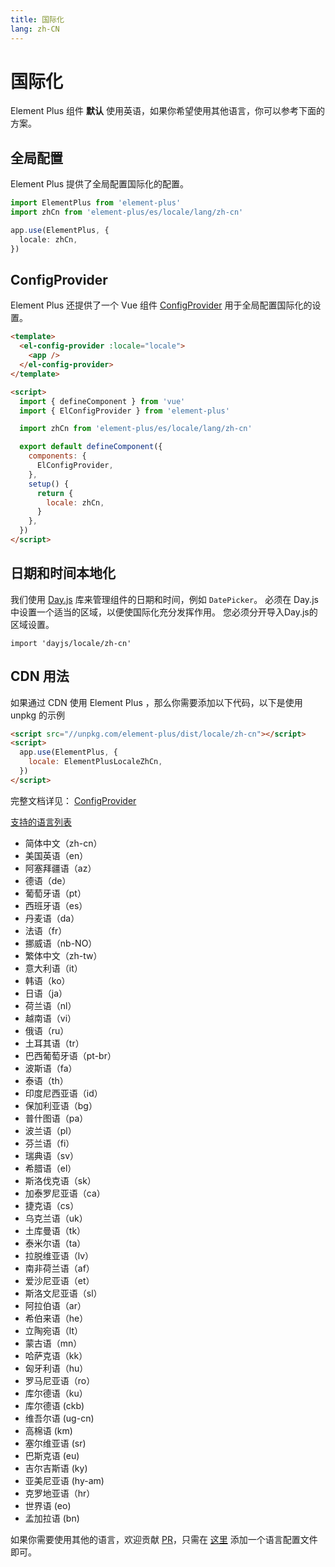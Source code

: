 ```yaml
---
title: 国际化
lang: zh-CN
---
```


# 国际化

Element Plus 组件 **默认** 使用英语，如果你希望使用其他语言，你可以参考下面的方案。

## 全局配置

Element Plus 提供了全局配置国际化的配置。

```typescript
import ElementPlus from 'element-plus'
import zhCn from 'element-plus/es/locale/lang/zh-cn'

app.use(ElementPlus, {
  locale: zhCn,
})
```

## ConfigProvider

Element Plus 还提供了一个 Vue 组件 [ConfigProvider](/zh-CN/component/config-provider) 用于全局配置国际化的设置。

```html
<template>
  <el-config-provider :locale="locale">
    <app />
  </el-config-provider>
</template>

<script>
  import { defineComponent } from 'vue'
  import { ElConfigProvider } from 'element-plus'

  import zhCn from 'element-plus/es/locale/lang/zh-cn'

  export default defineComponent({
    components: {
      ElConfigProvider,
    },
    setup() {
      return {
        locale: zhCn,
      }
    },
  })
</script>
```

## 日期和时间本地化

我们使用 [Day.js](https://day.js.org/docs/en/i18n/i18n) 库来管理组件的日期和时间，例如 `DatePicker`。 必须在 Day.js 中设置一个适当的区域，以便使国际化充分发挥作用。 您必须分开导入Day.js的区域设置。

```
import 'dayjs/locale/zh-cn'
```

## CDN 用法

如果通过 CDN 使用 Element Plus ，那么你需要添加以下代码，以下是使用 unpkg 的示例

```html
<script src="//unpkg.com/element-plus/dist/locale/zh-cn"></script>
<script>
  app.use(ElementPlus, {
    locale: ElementPlusLocaleZhCn,
  })
</script>
```

完整文档详见： [ConfigProvider](/zh-CN/component/config-provider)

[支持的语言列表](https://github.com/element-plus/element-plus/tree/dev/packages/locale/lang)

<ul class="language-list">
  <li>简体中文（zh-cn）</li>
  <li>美国英语（en）</li>
  <li>阿塞拜疆语（az）</li>
  <li>德语（de）</li>
  <li>葡萄牙语（pt）</li>
  <li>西班牙语（es）</li>
  <li>丹麦语（da）</li>
  <li>法语（fr）</li>
  <li>挪威语（nb-NO）</li>
  <li>繁体中文（zh-tw）</li>
  <li>意大利语（it）</li>
  <li>韩语（ko）</li>
  <li>日语（ja）</li>
  <li>荷兰语（nl）</li>
  <li>越南语（vi）</li>
  <li>俄语（ru）</li>
  <li>土耳其语（tr）</li>
  <li>巴西葡萄牙语（pt-br）</li>
  <li>波斯语（fa）</li>
  <li>泰语（th）</li>
  <li>印度尼西亚语（id）</li>
  <li>保加利亚语（bg）</li>
  <li>普什图语（pa）</li>
  <li>波兰语（pl）</li>
  <li>芬兰语（fi）</li>
  <li>瑞典语（sv）</li>
  <li>希腊语（el）</li>
  <li>斯洛伐克语（sk）</li>
  <li>加泰罗尼亚语（ca）</li>
  <li>捷克语（cs）</li>
  <li>乌克兰语（uk）</li>
  <li>土库曼语（tk）</li>
  <li>泰米尔语（ta）</li>
  <li>拉脱维亚语（lv）</li>
  <li>南非荷兰语（af）</li>
  <li>爱沙尼亚语（et）</li>
  <li>斯洛文尼亚语（sl）</li>
  <li>阿拉伯语（ar）</li>
  <li>希伯来语（he）</li>
  <li>立陶宛语（lt）</li>
  <li>蒙古语（mn）</li>
  <li>哈萨克语（kk）</li>
  <li>匈牙利语（hu）</li>
  <li>罗马尼亚语（ro）</li>
  <li>库尔德语（ku）</li>
  <li>库尔德语 (ckb)</li>
  <li>维吾尔语 (ug-cn)</li>
  <li>高棉语 (km)</li>
  <li>塞尔维亚语 (sr)</li>
  <li>巴斯克语 (eu)</li>
  <li>吉尔吉斯语 (ky)</li>
  <li>亚美尼亚语 (hy-am)</li>
  <li>克罗地亚语（hr）</li>
  <li>世界语 (eo)</li>
  <li>孟加拉语 (bn)</li>
</ul>

如果你需要使用其他的语言，欢迎贡献 [PR](https://github.com/element-plus/element-plus/pulls)，只需在 [这里](https://github.com/element-plus/element-plus/tree/dev/packages/locale/lang) 添加一个语言配置文件即可。

<style>
  .language-list {
    list-style: disc
  }
</style>
